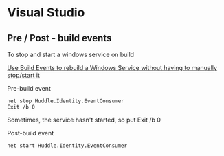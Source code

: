 # Visual Studio

## Pre / Post - build events

To stop and start a windows service on build

[Use Build Events to rebuild a Windows Service without having to manually stop/start it](http://weblogs.asp.net/joelvarty/archive/2008/11/26/use-build-events-to-rebuild-a-windows-service-without-having-to-manually-stop-start-it.aspx)

Pre-build event

```shell
net stop Huddle.Identity.EventConsumer
Exit /b 0
```

Sometimes, the service hasn't started, so put Exit /b 0

Post-build event

```shell
net start Huddle.Identity.EventConsumer
```